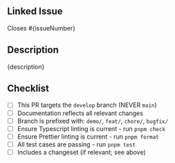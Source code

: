 ## Linked Issue

Closes #{issueNumber}

## Description

{description}

## Checklist

- [ ] This PR targets the `develop` branch (NEVER `main`)
- [ ] Documentation reflects all relevant changes
- [ ] Branch is prefixed with: `demo/`, `feat/`, `chore/`, `bugfix/`
- [ ] Ensure Typescript linting is current - run `pnpm check`
- [ ] Ensure Prettier linting is current - run `pnpm format`
- [ ] All test cases are passing - run `pnpm test`
- [ ] Includes a changeset (if relevant; see above)
